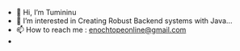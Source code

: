 - 👋 Hi, I’m Tumininu
- 👀 I’m interested in  Creating Robust Backend systems with Java...
- 📫 How to reach me : enochtopeonline@gmail.com
- 

<!---
topelearnseverday35/topelearnseverday35 is a ✨ special ✨ repository because its `README.md` (this file) appears on your GitHub profile.
You can click the Preview link to take a look at your changes.
--->
